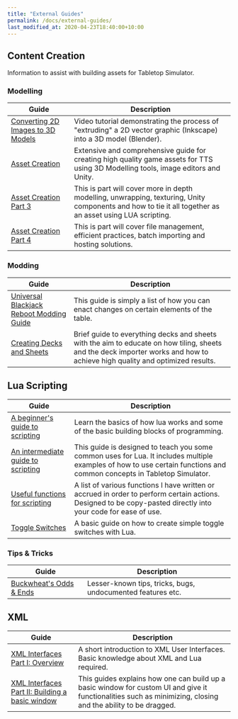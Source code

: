 ```yaml
---
title: "External Guides"
permalink: /docs/external-guides/
last_modified_at: 2020-04-23T18:40:00+10:00
---
```


## Content Creation

Information to assist with building assets for Tabletop Simulator.

### Modelling

| Guide | Description |
| --- | --- |
| [Converting 2D Images to 3D Models](https://www.youtube.com/watch?v=ows2QTiMRPg) | Video tutorial demonstrating the process of "extruding" a 2D vector graphic (Inkscape) into a 3D model (Blender). |
| [Asset Creation](https://steamcommunity.com/sharedfiles/filedetails/?id=1343252582) | Extensive and comprehensive guide for creating high quality game assets for TTS using 3D Modelling tools, image editors and Unity. |
| [Asset Creation Part 3](https://steamcommunity.com/sharedfiles/filedetails/?id=1350305734) | This is part will cover more in depth modelling, unwrapping, texturing, Unity components and how to tie it all together as an asset using LUA scripting. |
| [Asset Creation Part 4](https://steamcommunity.com/sharedfiles/filedetails/?id=1507294801) | This is part will cover file management, efficient practices, batch importing and hosting solutions. |

### Modding

| Guide | Description |
| --- | --- |
| [Universal Blackjack Reboot Modding Guide](https://steamcommunity.com/sharedfiles/filedetails/?id=919849162) | This guide is simply a list of how you can enact changes on certain elements of the table. |
| [Creating Decks and Sheets](https://steamcommunity.com/sharedfiles/filedetails/?id=1349263773) | Brief guide to everything decks and sheets with the aim to educate on how tiling, sheets and the deck importer works and how to achieve high quality and optimized results. |

## Lua Scripting

| Guide | Description |
| --- | --- |
| [A beginner's guide to scripting](https://steamcommunity.com/sharedfiles/filedetails/?id=714904631) | Learn the basics of how lua works and some of the basic building blocks of programming. |
| [An intermediate guide to scripting](https://steamcommunity.com/sharedfiles/filedetails/?id=879449506) | This guide is designed to teach you some common uses for Lua. It includes multiple examples of how to use certain functions and common concepts in Tabletop Simulator. |
| [Useful functions for scripting](https://steamcommunity.com/sharedfiles/filedetails/?id=752690530) | A list of various functions I have written or accrued in order to perform certain actions. Designed to be copy-pasted directly into your code for ease of use. |
| [Toggle Switches](https://steamcommunity.com/sharedfiles/filedetails/?id=1432389368) | A basic guide on how to create simple toggle switches with Lua. |

### Tips & Tricks

| Guide | Description |
| --- | --- |
| [Buckwheat's Odds & Ends](https://steamcommunity.com/sharedfiles/filedetails/?id=2036657795) | Lesser-known tips, tricks, bugs, undocumented features etc. |

## XML

| Guide | Description |
| --- | --- |
| [XML Interfaces Part I: Overview](https://steamcommunity.com/sharedfiles/filedetails/?id=1433695655) | A short introduction to XML User Interfaces. Basic knowledge about XML and Lua required. |
| [XML Interfaces Part II: Building a basic window](https://steamcommunity.com/sharedfiles/filedetails/?id=1435322362) | This guides explains how one can build up a basic window for custom UI and give it functionalities such as minimizing, closing and the ability to be dragged. |
